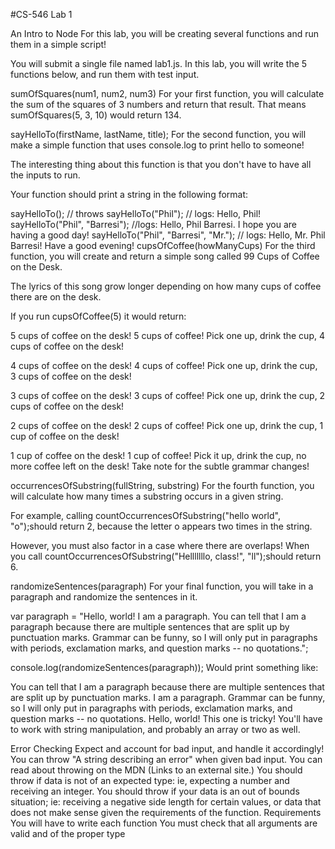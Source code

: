 #CS-546 Lab 1

An Intro to Node
For this lab, you will be creating several functions and run them in a simple script!

You will submit a single file named lab1.js. In this lab, you will write the 5 functions below, and run them with test input.

sumOfSquares(num1, num2, num3)
For your first function, you will calculate the sum of the squares of 3 numbers and return that result. That means sumOfSquares(5, 3, 10) would return 134.

sayHelloTo(firstName, lastName, title);
For the second function, you will make a simple function that uses console.log to print hello to someone!

The interesting thing about this function is that you don't have to have all the inputs to run.

Your function should print a string in the following format:

sayHelloTo(); // throws 
sayHelloTo("Phil"); // logs: Hello, Phil! 
sayHelloTo("Phil", "Barresi"); //logs: Hello, Phil Barresi. I hope you are having a good day!
sayHelloTo("Phil", "Barresi", "Mr."); // logs: Hello, Mr. Phil Barresi! Have a good evening!
cupsOfCoffee(howManyCups)
For the third function, you will create and return a simple song called 99 Cups of Coffee on the Desk.

The lyrics of this song grow longer depending on how many cups of coffee there are on the desk.

If you run cupsOfCoffee(5) it would return:

5 cups of coffee on the desk! 5 cups of coffee! 
Pick one up, drink the cup, 4 cups of coffee on the desk!

4 cups of coffee on the desk! 4 cups of coffee! 
Pick one up, drink the cup, 3 cups of coffee on the desk!

3 cups of coffee on the desk! 3 cups of coffee! 
Pick one up, drink the cup, 2 cups of coffee on the desk!

2 cups of coffee on the desk! 2 cups of coffee! 
Pick one up, drink the cup, 1 cup of coffee on the desk!

1 cup of coffee on the desk! 1 cup of coffee! 
Pick it up, drink the cup, no more coffee left on the desk!
Take note for the subtle grammar changes!

occurrencesOfSubstring(fullString, substring)
For the fourth function, you will calculate how many times a substring occurs in a given string.

For example, calling countOccurrencesOfSubstring("hello world", "o");should return 2, because the letter o appears two times in the string.

However, you must also factor in a case where there are overlaps! When you call countOccurrencesOfSubstring("Helllllllo, class!", "ll");should return 6.

randomizeSentences(paragraph)
For your final function, you will take in a paragraph and randomize the sentences in it.

var paragraph = "Hello, world! I am a paragraph. You can tell that I am a paragraph because there are multiple sentences that are split up by punctuation marks. Grammar can be funny, so I will only put in paragraphs with periods, exclamation marks, and question marks -- no quotations.";

console.log(randomizeSentences(paragraph));
Would print something like:

You can tell that I am a paragraph because there are multiple sentences that are split up by punctuation marks. I am a paragraph. Grammar can be funny, so I will only put in paragraphs with periods, exclamation marks, and question marks -- no quotations.  Hello, world!
This one is tricky! You'll have to work with string manipulation, and probably an array or two as well.

Error Checking
Expect and account for bad input, and handle it accordingly! You can throw "A string describing an error" when given bad input. You can read about throwing on the MDN (Links to an external site.)
You should throw if data is not of an expected type: ie, expecting a number and receiving an integer.
You should throw if your data is an out of bounds situation; ie: receiving a negative side length for certain values, or data that does not make sense given the requirements of the function.
Requirements
You will have to write each function
You must check that all arguments are valid and of the proper type